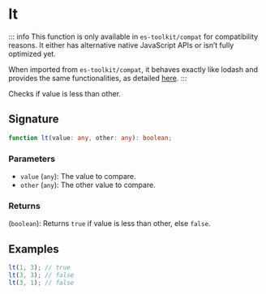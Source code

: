 # lt

::: info
This function is only available in `es-toolkit/compat` for compatibility reasons. It either has alternative native JavaScript APIs or isn’t fully optimized yet.

When imported from `es-toolkit/compat`, it behaves exactly like lodash and provides the same functionalities, as detailed [here](../../../compatibility.md).
:::

Checks if value is less than other.

## Signature

```typescript
function lt(value: any, other: any): boolean;
```

### Parameters

- `value` (`any`): The value to compare.
- `other` (`any`): The other value to compare.

### Returns

(`boolean`): Returns `true` if value is less than other, else `false`.

## Examples

```typescript
lt(1, 3); // true
lt(3, 3); // false
lt(3, 1); // false
```
